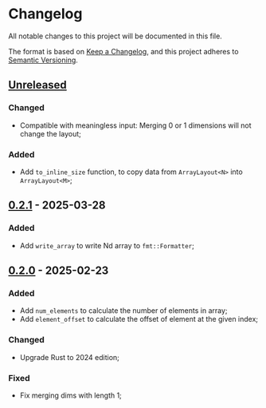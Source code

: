 # Changelog

All notable changes to this project will be documented in this file.

The format is based on [Keep a Changelog](https://keepachangelog.com/en/1.1.0/),
and this project adheres to [Semantic Versioning](https://semver.org/spec/v2.0.0.html).

## [Unreleased]

### Changed

- Compatible with meaningless input: Merging 0 or 1 dimensions will not change the layout;

### Added

- Add `to_inline_size` function, to copy data from `ArrayLayout<N>` into `ArrayLayout<M>`;

## [0.2.1] - 2025-03-28

### Added

- Add `write_array` to write Nd array to `fmt::Formatter`;

## [0.2.0] - 2025-02-23

### Added

- Add `num_elements` to calculate the number of elements in array;
- Add `element_offset` to calculate the offset of element at the given index;

### Changed

- Upgrade Rust to 2024 edition;

### Fixed

- Fix merging dims with length 1;

[Unreleased]: https://github.com/InfiniTensor/ndarray-layout/compare/v0.2.1...HEAD
[0.2.1]: https://github.com/InfiniTensor/ndarray-layout/compare/v0.2.0...v0.2.1
[0.2.0]: https://github.com/InfiniTensor/ndarray-layout/releases/tag/v0.2.0
